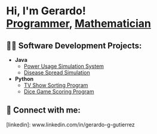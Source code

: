 <h1>Hi, I'm Gerardo! <br/><a href="https://github.com/gerardog2">Programmer</a>, <a href="www.linkedin.com/in/gerardo-g-gutierrez">Mathematician</a>

<h2>👨‍💻 Software Development Projects:</h2>

- <b>Java </b>
  - [Power Usage Simulation System]([https://github.com/joshmadakor1/EncrypterPOC](https://github.com/GerardoG2/power-usage-simulation-system))
  - [Disease Spread Simulation]([https://github.com/joshmadakor1/DecrypterPOC](https://github.com/GerardoG2/disease-spread-simulation))
- <b>Python</b>
  - [TV Show Sorting Program]([https://github.com/joshmadakor1/Package-Delivery-Pathfinding-Algorithm](https://github.com/GerardoG2/tv-show-sorting-program))
  - [Dice Game Scoring Program]([https://github.com/joshmadakor1/Package-Delivery-Pathfinding-Algorithm](https://github.com/GerardoG2/dice-game-scoring-program))



<h2> 🤳 Connect with me:</h2>
[linkedin]: www.linkedin.com/in/gerardo-g-gutierrez
